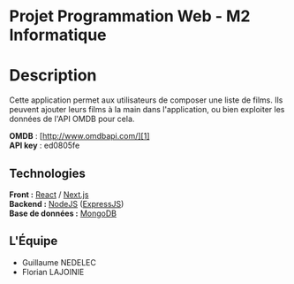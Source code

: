 # Projet Programmation Web - M2 Informatique

# Description
Cette application permet aux utilisateurs de composer une liste de films.
Ils peuvent ajouter leurs films à la main dans l'application, ou bien exploiter les données de l'API OMDB pour cela.

**OMDB** : [http://www.omdbapi.com/][1]  
**API key** : ed0805fe

## Technologies
**Front :** [React][2] / [Next.js][3]  
**Backend :** [NodeJS][4] ([ExpressJS][5])  
**Base de données :** [MongoDB][6]  

## L'Équipe 
* Guillaume NEDELEC
* Florian LAJOINIE 

[1]: http://www.omdbapi.com/
[2]: https://fr.reactjs.org/
[3]: https://nextjs.org/
[4]: https://nodejs.org/en/
[5]: https://expressjs.com/fr/
[6]: https://www.mongodb.com/fr
